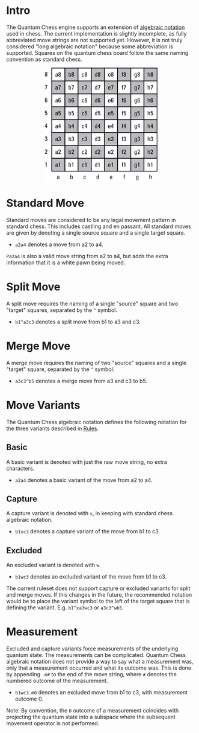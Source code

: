 # Intro
The Quantum Chess engine supports an extension of [algebraic notation](https://en.wikipedia.org/wiki/Algebraic_notation_(chess)) used in chess. The current implementation is slightly incomplete, as fully abbreviated move strings are not supported yet. However, it is not truly considered "long algebraic notation" because some abbreviation is supported. Squares on the quantum chess board follow the same naming convention as standard chess.

<p align="center">
   <img src="./images/square_names.jpg" width="300" height="300">
</p>

# Standard Move
Standard moves are considered to be any legal movement pattern in standard chess. This includes castling and en passant. All standard moves are given by denoting a single source square and a single target square. 

* `a2a4` denotes a move from a2 to a4.

`Pa2a4` is also a valid move string from a2 to a4, but adds the extra information that it is a white pawn being moved.

# Split Move
A split move requires the naming of a single "source" square and two "target" squares, separated by the `^` symbol. 
* `b1^a3c3` denotes a split move from b1 to a3 and c3.

# Merge Move
A merge move requires the naming of two "source" squares and a single "target" square, separated by the `^` symbol. 

* `a3c3^b5` denotes a merge move from a3 and c3 to b5.

# Move Variants
The Quantum Chess algebraic notation defines the following notation for the three variants described in [Rules](./rules.md#move-variants).
## Basic
A basic variant is denoted with just the raw move string, no extra characters.
* `a2a4` denotes a basic variant of the move from a2 to a4.
## Capture
A capture variant is denoted with `x`, in keeping with standard chess algebraic notation.
* `b1xc3` denotes a capture variant of the move from b1 to c3.
## Excluded
An excluded variant is denoted with `w`.
* `b1wc3` denotes an excluded variant of the move from b1 to c3.

The current ruleset does not support capture or excluded variants for split and merge moves. If this changes in the future, the recommended notation would be to place the variant symbol to the left of the target square that is defining the variant. E.g. `b1^xa3wc3` or `a3c3^wb5`. 

# Measurement
Excluded and capture variants force measurements of the underlying quantum state. The measurements can be complicated. Quantum Chess algebraic notation does not provide a way to say what a measurement was, only that a measurement occurred and what its outcome was. This is done by appending `.m#` to the end of the move string, where `#` denotes the numbered outcome of the measurement. 

* `b1wc3.m0` denotes an excluded move from b1 to c3, with measurement outcome 0. 

Note: By convention, the `0` outcome of a measurement coincides with projecting the quantum state into a subspace where the subsequent movement operator is not performed.
